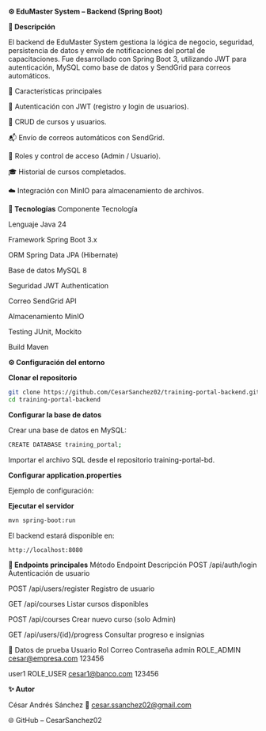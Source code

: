 **⚙️ EduMaster System – Backend (Spring Boot)**

**📘 Descripción**

El backend de EduMaster System gestiona la lógica de negocio, seguridad, persistencia de datos y envío de notificaciones del portal de capacitaciones.
Fue desarrollado con Spring Boot 3, utilizando JWT para autenticación, MySQL como base de datos y SendGrid para correos automáticos.

🧠 Características principales

🔐 Autenticación con JWT (registro y login de usuarios).

🧩 CRUD de cursos y usuarios.

📬 Envío de correos automáticos con SendGrid.

👥 Roles y control de acceso (Admin / Usuario).

🎓 Historial de cursos completados.

☁️ Integración con MinIO para almacenamiento de archivos.

**🧰 Tecnologías**
Componente	Tecnología

Lenguaje	Java 24

Framework	Spring Boot 3.x

ORM	Spring Data JPA (Hibernate)

Base de datos	MySQL 8

Seguridad	JWT Authentication

Correo	SendGrid API

Almacenamiento	MinIO

Testing	JUnit, Mockito

Build	Maven

**⚙️ Configuración del entorno**

**Clonar el repositorio**
```bash
git clone https://github.com/CesarSanchez02/training-portal-backend.git
cd training-portal-backend
```

**Configurar la base de datos**

Crear una base de datos en MySQL:
```bash
CREATE DATABASE training_portal;
```

Importar el archivo SQL desde el repositorio training-portal-bd.

**Configurar application.properties**

Ejemplo de configuración:

**Ejecutar el servidor**
```bash
mvn spring-boot:run
```


El backend estará disponible en:
```bash
http://localhost:8080
```

**📡 Endpoints principales**
Método	Endpoint	Descripción
POST	/api/auth/login	Autenticación de usuario

POST	/api/users/register	Registro de usuario

GET	/api/courses	Listar cursos disponibles

POST	/api/courses	Crear nuevo curso (solo Admin)

GET	/api/users/{id}/progress	Consultar progreso e insignias


🧪 Datos de prueba
Usuario	Rol	Correo	Contraseña
admin	ROLE_ADMIN	cesar@empresa.com 123456

user1	ROLE_USER	cesar1@banco.com 123456
  
**✨ Autor**

César Andrés Sánchez
📧 cesar.ssanchez02@gmail.com

🌐 GitHub – CesarSanchez02

